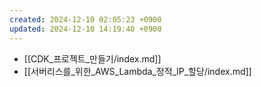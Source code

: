 ```yaml
---
created: 2024-12-10 02:05:23 +0900
updated: 2024-12-10 14:19:40 +0900
---
```


- [[CDK_프로젝트_만들기/index.md]]
- [[서버리스를_위한_AWS_Lambda_정적_IP_할당/index.md]]

